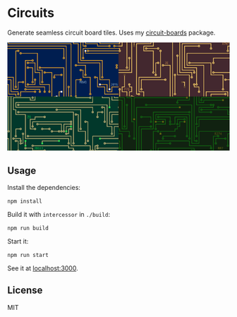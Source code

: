 # Circuits

Generate seamless circuit board tiles. Uses my [circuit-boards][cb] package.

![circuits screenshot](screenshot.png)

## Usage

Install the dependencies:

    npm install

Build it with `intercessor` in `./build`:

    npm run build

Start it:

    npm run start

See it at [localhost:3000](http://localhost:3000).

## License

MIT

[cb]: https://github.com/paul-nechifor/circuit-boards
